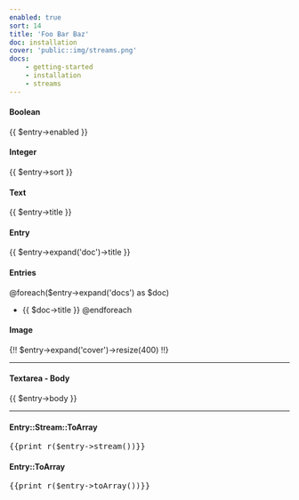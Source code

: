 ```yaml
---
enabled: true
sort: 14
title: 'Foo Bar Baz'
doc: installation
cover: 'public::img/streams.png'
docs: 
    - getting-started
    - installation
    - streams
---
```


#### Boolean
{{ $entry->enabled }}

#### Integer
{{ $entry->sort }}

#### Text
{{ $entry->title }}

#### Entry
{{ $entry->expand('doc')->title }}

#### Entries
@foreach($entry->expand('docs') as $doc)
- {{ $doc->title }}
@endforeach

#### Image
{!! $entry->expand('cover')->resize(400) !!}

<hr>

#### Textarea - Body
{{ $entry->body }}

<hr>

#### Entry::Stream::ToArray
<pre>{{print_r($entry->stream())}}</pre>

#### Entry::ToArray
<pre>{{print_r($entry->toArray())}}</pre>
